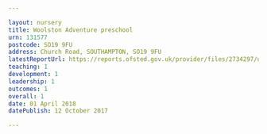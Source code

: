 ```yaml
---

layout: nursery
title: Woolston Adventure preschool
urn: 131577
postcode: SO19 9FU
address: Church Road, SOUTHAMPTON, SO19 9FU
latestReportUrl: https://reports.ofsted.gov.uk/provider/files/2734297/urn/131577.pdf
teaching: 1
development: 1
leadership: 1
outcomes: 1
overall: 1
date: 01 April 2018 
datePublish: 12 October 2017

---
```

